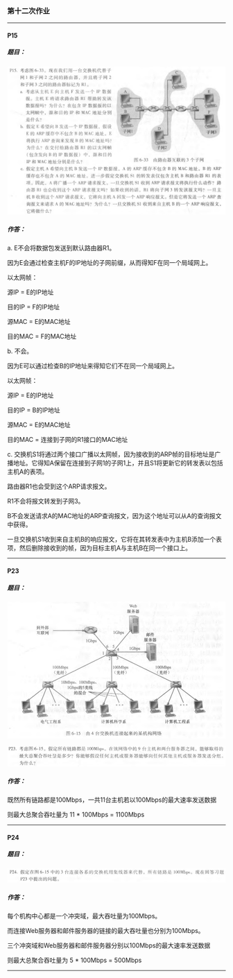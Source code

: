 ### 第十二次作业

* * *

#### P15

##### 题目：
![](static/P15.png)

##### 作答：
a. E不会将数据包发送到默认路由器R1。

因为E会通过检查主机F的IP地址的⼦网前缀，从而得知F在同⼀个局域网上。

以太网帧：

源IP = E的IP地址

目的IP = F的IP地址

源MAC = E的MAC地址

目的MAC = F的MAC地址

b. 不会。

因为E可以通过检查B的IP地址来得知它们不在同⼀个局域网上。

以太网帧：

源IP = E的IP地址

目的IP = B的IP地址

源MAC = E的MAC地址

目的MAC = 连接到⼦网的R1接口的MAC地址

c. 交换机S1将通过两个接口⼴播以太网帧，因为接收到的ARP帧的目标地址是⼴播地址。它得知A保留在连接到⼦网1的⼦网1上，并且S1将更新它的转发表以包括主机A的表项。

路由器R1也会受到这个ARP请求报文。

R1不会将报文转发到⼦网3。

B不会发送请求A的MAC地址的ARP查询报文，因为这个地址可以从A的查询报文中获得。

⼀旦交换机S1收到来自主机B的响应报文，它将在其转发表中为主机B添加⼀个表项，然后删除接收到的帧，因为目标主机A与主机B在同⼀个接口上。

* * *

#### P23

##### 题目：
![](static/6-15.png)

![](static/P23.png)

##### 作答：
既然所有链路都是100Mbps，一共11台主机若以100Mbps的最大速率发送数据

则最大总聚合吞吐量为 11 * 100Mbps = 1100Mbps

* * *

#### P24

##### 题目：
![](static/P24.png)

##### 作答：
每个机构中心都是⼀个冲突域，最大吞吐量为100Mbps。

而连接Web服务器和邮件服务器的链接的最大吞吐量也分别为100Mbps。

三个冲突域和Web服务器和邮件服务器分别以100Mbps的最大速率发送数据

则最大总聚合吞吐量为 5 * 100Mbps = 500Mbps

* * *
